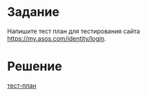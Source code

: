 # Задание
Напишите тест план для тестирования сайта https://my.asos.com/identity/login.
# Решение
[тест-план](https://github.com/reshikoveqa/test-tasks/blob/main/test-plans/Test-plan-asos.pdf)
